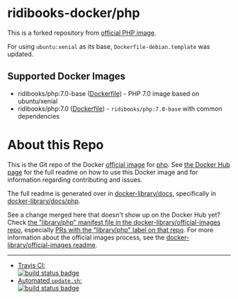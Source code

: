 # ridibooks-docker/php

This is a forked repository from [official PHP image](https://github.com/docker-library/php).

For using `ubuntu:xenial` as its base, `Dockerfile-debian.template` was updated.

## Supported Docker Images

* ridibooks/php:7.0-base ([Dockerfile](https://github.com/ridibooks-docker/php/blob/master/7.0/Dockerfile)) - PHP 7.0 image based on ubuntu/xenial
* ridibooks/php:7.0 ([Dockerfile](https://github.com/ridibooks-docker/php/blob/master/7.0/ridibooks/Dockerfile)) - `ridibooks/php:7.0-base` with common dependencies

# About this Repo

This is the Git repo of the Docker [official image](https://docs.docker.com/docker-hub/official_repos/) for [php](https://registry.hub.docker.com/_/php/). See [the Docker Hub page](https://registry.hub.docker.com/_/php/) for the full readme on how to use this Docker image and for information regarding contributing and issues.

The full readme is generated over in [docker-library/docs](https://github.com/docker-library/docs), specifically in [docker-library/docs/php](https://github.com/docker-library/docs/tree/master/php).

See a change merged here that doesn't show up on the Docker Hub yet? Check [the "library/php" manifest file in the docker-library/official-images repo](https://github.com/docker-library/official-images/blob/master/library/php), especially [PRs with the "library/php" label on that repo](https://github.com/docker-library/official-images/labels/library%2Fphp). For more information about the official images process, see the [docker-library/official-images readme](https://github.com/docker-library/official-images/blob/master/README.md).

---

-	[Travis CI:  
	![build status badge](https://img.shields.io/travis/docker-library/php/master.svg)](https://travis-ci.org/docker-library/php/branches)
-	[Automated `update.sh`:  
	![build status badge](https://doi-janky.infosiftr.net/job/update.sh/job/php/badge/icon)](https://doi-janky.infosiftr.net/job/update.sh/job/php)

<!-- THIS FILE IS GENERATED BY https://github.com/docker-library/docs/blob/master/generate-repo-stub-readme.sh -->
